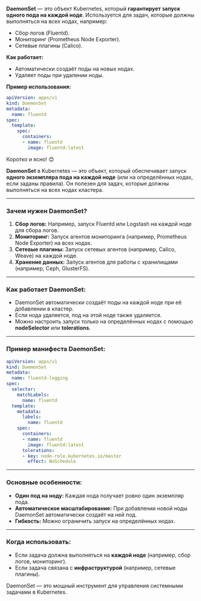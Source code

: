 
**DaemonSet** — это объект Kubernetes, который **гарантирует запуск одного пода на каждой ноде**. Используется для задач, которые должны выполняться на всех нодах, например:

- Сбор логов (Fluentd).
- Мониторинг (Prometheus Node Exporter).
- Сетевые плагины (Calico).

**Как работает:**
- Автоматически создаёт поды на новых нодах.
- Удаляет поды при удалении ноды.

**Пример использования:**
```yaml
apiVersion: apps/v1
kind: DaemonSet
metadata:
  name: fluentd
spec:
  template:
    spec:
      containers:
      - name: fluentd
        image: fluentd:latest
```

Коротко и ясно! 😊

**DaemonSet** в Kubernetes — это объект, который обеспечивает запуск **одного экземпляра пода на каждой ноде** (или на определённых нодах, если заданы правила). Он полезен для задач, которые должны выполняться на всех нодах кластера.

---

### **Зачем нужен DaemonSet?**
1. **Сбор логов:** Например, запуск Fluentd или Logstash на каждой ноде для сбора логов.
2. **Мониторинг:** Запуск агентов мониторинга (например, Prometheus Node Exporter) на всех нодах.
3. **Сетевые плагины:** Запуск сетевых агентов (например, Calico, Weave) на каждой ноде.
4. **Хранение данных:** Запуск агентов для работы с хранилищами (например, Ceph, GlusterFS).

---

### **Как работает DaemonSet:**
- DaemonSet автоматически создаёт поды на каждой ноде при её добавлении в кластер.
- Если нода удаляется, под на этой ноде также удаляется.
- Можно настроить запуск только на определённых нодах с помощью **nodeSelector** или **tolerations**.

---

### **Пример манифеста DaemonSet:**
```yaml
apiVersion: apps/v1
kind: DaemonSet
metadata:
  name: fluentd-logging
spec:
  selector:
    matchLabels:
      name: fluentd
  template:
    metadata:
      labels:
        name: fluentd
    spec:
      containers:
      - name: fluentd
        image: fluentd:latest
      tolerations:
      - key: node-role.kubernetes.io/master
        effect: NoSchedule
```

---

### **Основные особенности:**
- **Один под на ноду:** Каждая нода получает ровно один экземпляр пода.
- **Автоматическое масштабирование:** При добавлении новой ноды DaemonSet автоматически создаёт на ней под.
- **Гибкость:** Можно ограничить запуск на определённых нодах.

---

### **Когда использовать:**
- Если задача должна выполняться на **каждой ноде** (например, сбор логов, мониторинг).
- Если задача связана с **инфраструктурой** (например, сетевые плагины).

DaemonSet — это мощный инструмент для управления системными задачами в Kubernetes.